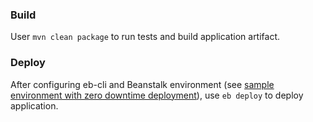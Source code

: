 ### Build
User `mvn clean package` to run tests and build application artifact.

### Deploy
After configuring eb-cli and Beanstalk environment (see [sample environment with zero downtime deployment](https://github.com/bartlomiejmakarewicz/revolut-ops/blob/master/revolut-dev.env.yml)), use `eb deploy` to deploy application.

